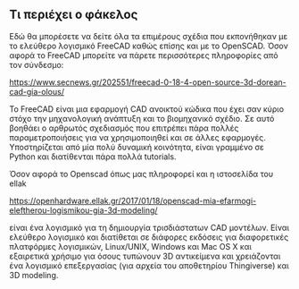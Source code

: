 ## Τι περιέχει ο φάκελος
Εδώ θα μπορέσετε να δείτε όλα τα επιμέρους σχέδια που εκπονήθηκαν με το ελεύθερο λογισμικό FreeCAD καθώς επίσης και με το OpenSCAD. Όσον αφορά το FreeCAD  μπορείτε να   πάρετε περισσότερες πληροφορίες από τον σύνδεσμο:
 
https://www.secnews.gr/202551/freecad-0-18-4-open-source-3d-dorean-cad-gia-olous/
 
Το FreeCAD είναι μια εφαρμογή CAD ανοικτού κώδικα που έχει σαν κύριο στόχο την μηχανολογική ανάπτυξη και το βιομηχανικό σχέδιο.
Σε αυτό βοηθάει ο αρθρωτός σχεδιασμός που επιτρέπει πάρα πολλές παραμετροποιήσεις για να χρησιμοποιηθεί και σε άλλες εφαρμογές. Υποστηρίζεται από μία πολύ δυναμική κοινότητα,  είναι γραμμένο σε Python και διατίθενται πάρα πολλά tutorials.

Όσον αφορά το Openscad όπως μας πληροφορεί και η ιστοσελίδα του ellak
 
https://openhardware.ellak.gr/2017/01/18/openscad-mia-efarmogi-eleftherou-logismikou-gia-3d-modeling/
 
είναι ένα λογισμικό για τη δημιουργία τρισδιάστατων CAD μοντέλων. Είναι ελεύθερο λογισμικό και διατίθεται σε διάφορες εκδόσεις για διαφορετικές πλατφόρμες λογισμικών, Linux/UNIX, Windows και Mac OS X και  εξαιρετικά χρήσιμο για όσους τυπώνουν 3D αντικείμενα και χρειάζονται ένα λογισμικό επεξεργασίας (για αρχεία του αποθετηρίου Thingiverse) και 3D modeling.  
